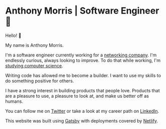# Anthony Morris | Software Engineer 🚀

Hello! 👋

My name is Anthony Morris.

I'm a software engineer currently working for a [networking company](https://www.cisco.com). I'm endlessly curious, always looking to improve. To do that while working, I'm [studying computer science](https://www.coursera.org/degrees/bachelor-of-science-computer-science-london).

Writing code has allowed me to become a builder. I want to use my skills to do something positive for others.

I have a strong interest in building products that people love. Products that are a pleasure to use, a pleasure to look at, and make us better off as humans.

You can follow me on [Twitter](http://twitter.com/amorriscode) or take a look at my career path on [LinkedIn](https://www.linkedin.com/in/amorriscode).

This website was built using [Gatsby](https://gatsbyjs.org) with deployments covered by [Netlify](https://www.netlify.com).
